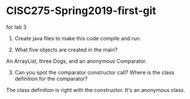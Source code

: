 # CISC275-Spring2019-first-git
for lab 3
1. Create java files to make this code compile and run.

2. What five objects are created in the main?

An ArrayList, three Dogs, and an anonymous Comparator.

3. Can you spot the comparator constructor call? Where is the class definition for the comparator?

The class definition is right with the constructor. It's an anonymous class.
